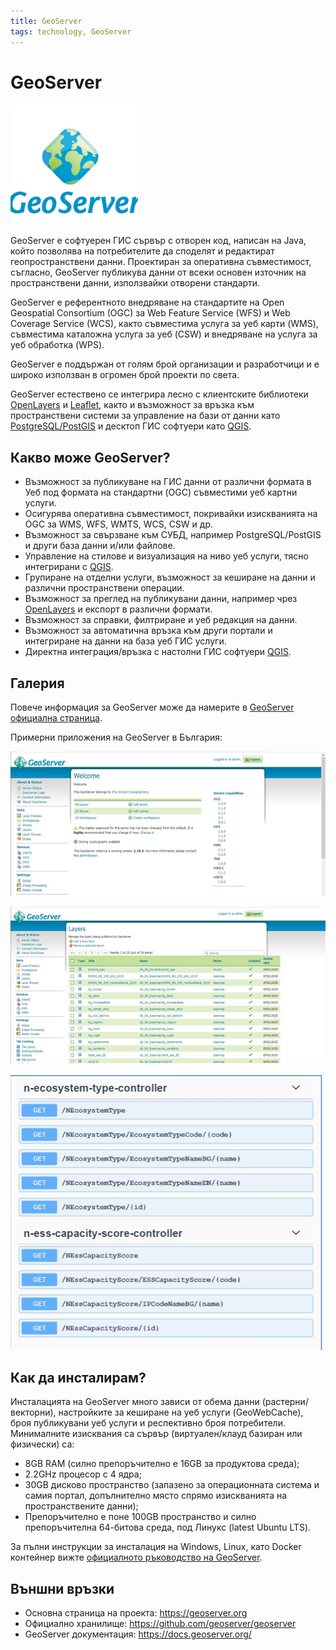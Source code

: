 ```yaml
---
title: GeoServer
tags: technology, GeoServer
---
```


# GeoServer

![GeoServer лого](./img/geoserver_logo.png)

GeoServer е софтуерен ГИС сървър с отворен код, написан на Java, който позволява на потребителите да споделят и редактират геопространствени данни. Проектиран за оперативна съвместимост, съгласно, GeoServer публикува данни от всеки основен източник на пространствени данни, използвайки отворени стандарти.

GeoServer е референтното внедряване на стандартите на Open Geospatial Consortium (OGC) за Web Feature Service (WFS) и Web Coverage Service (WCS), както съвместима услуга за уеб карти (WMS), съвместима каталожна услуга за уеб (CSW) и внедряване на услуга за уеб обработка (WPS).

GeoServer е поддържан от голям брой организации и разработчици и е широко използван в огромен брой проекти по света. 

GeoServer естествено се интегрира лесно с клиентските библиотеки [OpenLayers](./openlayers.md) и [Leaflet](./leafletjs.md), както и възможност за връзка към пространствени системи за управление на бази от данни като [PostgreSQL/PostGIS](./postgresql.md) и десктоп ГИС софтуери като [QGIS](./qgis.md).


## Какво може GeoServer?

- Възможност за публикуване на ГИС данни от различни формата в Уеб под формата на стандартни (OGC) съвместими уеб картни услуги.
- Осигурява оперативна съвместимост, покривайки изискванията на OGC за WMS, WFS, WMTS, WCS, CSW и др.
- Възможност за свързване към СУБД, например PostgreSQL/PostGIS и други база данни и/или файлове.
- Управление на стилове и визуализация на ниво уеб услуги, тясно интегрирани с [QGIS](./qgis.md).
- Групиране на отделни услуги, възможност за кеширане на данни и различни пространствени операции.
- Възможност за преглед на публикувани данни, например чрез [OpenLayers](./openlayers.md) и експорт в различни формати.
- Възможност за справки, филтриране и уеб редакция на данни.
- Възможност за автоматична връзка към други портали и интегриране на данни на база уеб ГИС услуги. 
- Директна интеграция/връзка с настолни ГИС софтуери [QGIS](./qgis.md).

## Галерия

Повече информация за GeoServer може да намерите в [GeoServer официална страница](https://geoserver.org/).

Примерни приложения на GeoServer в България:

![Примерен изглед на начална страница на администраторския панел в приложение за екосистеми в Изпълнителна Агенция по Околна Среда](./img/geoserver_UI_overview.png)

![Примерен изглед на администраторския панел за управление на уеб услуги за екосистеми в Изпълнителна Агенция по Околна Среда](./img/geoserver_webservices.png)

![Примерен изглед на специализирани приложни програмни интерфейси (API) за комуникация между сървърната (back end) и клиентската (front end) част в Изпълнителна Агенция по Околна Среда](./img/geoserver_API.png)


## Как да инсталирам?

Инсталацията на GeoServer много зависи от обема данни (растерни/векторни), настройките за кеширане на уеб услуги (GeoWebCache), броя публикувани уеб услуги и респективно броя потребители. Минималните изисквания са сървър (виртуален/клауд базиран или физически) са:

- 8GB RAM (силно препоръчително е 16GB за продуктова среда);
- 2.2GHz процесор с 4 ядра;
- 30GB дисково пространство (запазено за операционната система и самия портал, допълнително място спрямо изискванията на пространствените данни);
- Препоръчително е поне 100GB пространство и силно препоръчителна 64-битова среда, под Линукс (latest Ubuntu LTS).

За пълни инструкции за инсталация на Windows, Linux, като Docker контейнер вижте [официалното ръководство на GeoServer](https://docs.geoserver.org/main/en/user/installation/index.html).


## Външни връзки

- Основна страница на проекта: https://geoserver.org
- Официално хранилище: https://github.com/geoserver/geoserver 
- GeoServer документация: https://docs.geoserver.org/
